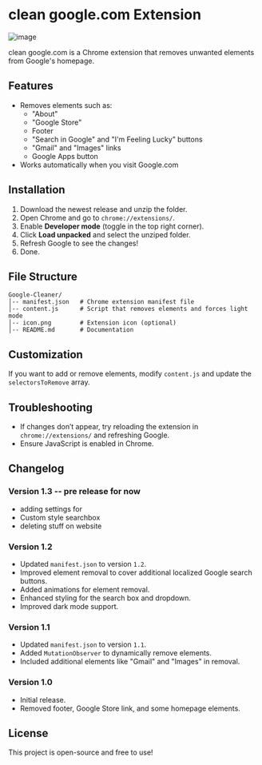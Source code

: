 # clean google.com Extension
![image](https://github.com/user-attachments/assets/bbf1a0bf-dc07-4406-9d03-8a90696a83a9)


clean google.com is a Chrome extension that removes unwanted elements from Google's homepage.

## Features

- Removes elements such as:
  - "About"
  - "Google Store"
  - Footer
  - "Search in Google" and "I'm Feeling Lucky" buttons
  - "Gmail" and "Images" links
  - Google Apps button
- Works automatically when you visit Google.com

## Installation

1. Download the newest release and unzip the folder.
2. Open Chrome and go to `chrome://extensions/`.
3. Enable **Developer mode** (toggle in the top right corner).
4. Click **Load unpacked** and select the unziped folder. 
5. Refresh Google to see the changes!
6. Done.

## File Structure

```
Google-Cleaner/
│-- manifest.json   # Chrome extension manifest file
│-- content.js      # Script that removes elements and forces light mode
│-- icon.png        # Extension icon (optional)
│-- README.md       # Documentation
```

## Customization

If you want to add or remove elements, modify `content.js` and update the `selectorsToRemove` array.

## Troubleshooting

- If changes don’t appear, try reloading the extension in `chrome://extensions/` and refreshing Google.
- Ensure JavaScript is enabled in Chrome.

## Changelog

### Version 1.3 -- pre release for now

- adding settings for
 - Custom style searchbox 
 - deleting stuff on website

### Version 1.2
- Updated `manifest.json` to version `1.2`.
- Improved element removal to cover additional localized Google search buttons.
- Added animations for element removal.
- Enhanced styling for the search box and dropdown.
- Improved dark mode support.

### Version 1.1
- Updated `manifest.json` to version `1.1`.
- Added `MutationObserver` to dynamically remove elements.
- Included additional elements like "Gmail" and "Images" in removal.

### Version 1.0
- Initial release.
- Removed footer, Google Store link, and some homepage elements.

## License

This project is open-source and free to use!
